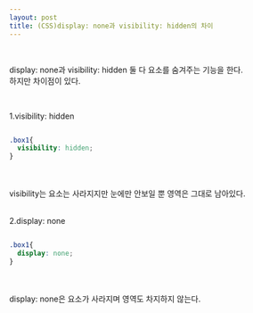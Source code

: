 ```yaml
---
layout: post
title: (CSS)display: none과 visibility: hidden의 차이
---
```


<br>

display: none과 visibility: hidden 둘 다 요소를 숨겨주는 기능을 한다.   
하지만 차이점이 있다.

<br>

1.visibility: hidden

``` css

.box1{
  visibility: hidden;
}

```
<br>

<br>
visibility는 요소는 사라지지만 눈에만 안보일 뿐 영역은 그대로 남아있다. 

<br>
<br>

2.display: none

``` css

.box1{
  display: none;
}

```
<br>

<br>
display: none은 요소가 사라지며 영역도 차지하지 않는다. 





<br>
